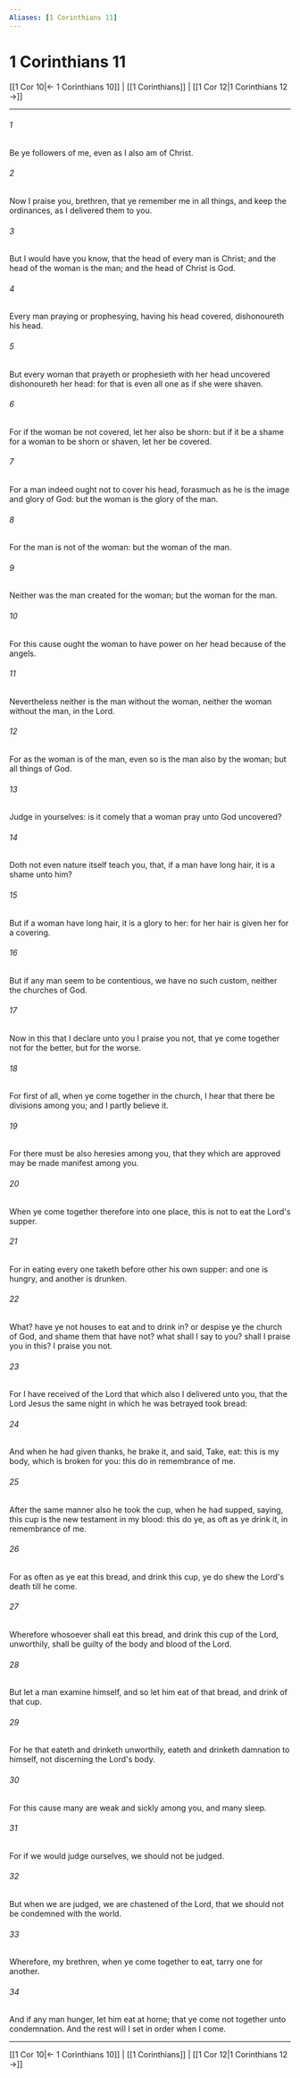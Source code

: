 ```yaml
---
Aliases: [1 Corinthians 11]
---
```

# 1 Corinthians 11

[[1 Cor 10|← 1 Corinthians 10]] | [[1 Corinthians]] | [[1 Cor 12|1 Corinthians 12 →]]
***



###### 1 
Be ye followers of me, even as I also am of Christ. 

###### 2 
Now I praise you, brethren, that ye remember me in all things, and keep the ordinances, as I delivered them to you. 

###### 3 
But I would have you know, that the head of every man is Christ; and the head of the woman is the man; and the head of Christ is God. 

###### 4 
Every man praying or prophesying, having his head covered, dishonoureth his head. 

###### 5 
But every woman that prayeth or prophesieth with her head uncovered dishonoureth her head: for that is even all one as if she were shaven. 

###### 6 
For if the woman be not covered, let her also be shorn: but if it be a shame for a woman to be shorn or shaven, let her be covered. 

###### 7 
For a man indeed ought not to cover his head, forasmuch as he is the image and glory of God: but the woman is the glory of the man. 

###### 8 
For the man is not of the woman: but the woman of the man. 

###### 9 
Neither was the man created for the woman; but the woman for the man. 

###### 10 
For this cause ought the woman to have power on her head because of the angels. 

###### 11 
Nevertheless neither is the man without the woman, neither the woman without the man, in the Lord. 

###### 12 
For as the woman is of the man, even so is the man also by the woman; but all things of God. 

###### 13 
Judge in yourselves: is it comely that a woman pray unto God uncovered? 

###### 14 
Doth not even nature itself teach you, that, if a man have long hair, it is a shame unto him? 

###### 15 
But if a woman have long hair, it is a glory to her: for her hair is given her for a covering. 

###### 16 
But if any man seem to be contentious, we have no such custom, neither the churches of God. 

###### 17 
Now in this that I declare unto you I praise you not, that ye come together not for the better, but for the worse. 

###### 18 
For first of all, when ye come together in the church, I hear that there be divisions among you; and I partly believe it. 

###### 19 
For there must be also heresies among you, that they which are approved may be made manifest among you. 

###### 20 
When ye come together therefore into one place, this is not to eat the Lord's supper. 

###### 21 
For in eating every one taketh before other his own supper: and one is hungry, and another is drunken. 

###### 22 
What? have ye not houses to eat and to drink in? or despise ye the church of God, and shame them that have not? what shall I say to you? shall I praise you in this? I praise you not. 

###### 23 
For I have received of the Lord that which also I delivered unto you, that the Lord Jesus the same night in which he was betrayed took bread: 

###### 24 
And when he had given thanks, he brake it, and said, Take, eat: this is my body, which is broken for you: this do in remembrance of me. 

###### 25 
After the same manner also he took the cup, when he had supped, saying, this cup is the new testament in my blood: this do ye, as oft as ye drink it, in remembrance of me. 

###### 26 
For as often as ye eat this bread, and drink this cup, ye do shew the Lord's death till he come. 

###### 27 
Wherefore whosoever shall eat this bread, and drink this cup of the Lord, unworthily, shall be guilty of the body and blood of the Lord. 

###### 28 
But let a man examine himself, and so let him eat of that bread, and drink of that cup. 

###### 29 
For he that eateth and drinketh unworthily, eateth and drinketh damnation to himself, not discerning the Lord's body. 

###### 30 
For this cause many are weak and sickly among you, and many sleep. 

###### 31 
For if we would judge ourselves, we should not be judged. 

###### 32 
But when we are judged, we are chastened of the Lord, that we should not be condemned with the world. 

###### 33 
Wherefore, my brethren, when ye come together to eat, tarry one for another. 

###### 34 
And if any man hunger, let him eat at home; that ye come not together unto condemnation. And the rest will I set in order when I come.

***
[[1 Cor 10|← 1 Corinthians 10]] | [[1 Corinthians]] | [[1 Cor 12|1 Corinthians 12 →]]
